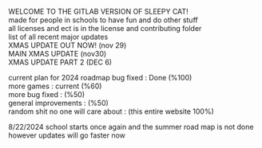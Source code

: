 WELCOME TO THE GITLAB VERSION OF SLEEPY CAT!<br>
made for people in schools to have fun and do other stuff<br>
all licenses and ect is in the license and contributing folder<br>
list of all recent major updates<br>
XMAS UPDATE OUT NOW! (nov 29)<br>
MAIN XMAS UPDATE (nov30)<br>
XMAS UPDATE PART 2 (DEC 6)<br>

current plan for 2024 roadmap
bug fixed : Done (%100)<br>
more games : current (%60)<br>
more bug fixed : (%50) <br>
general improvements : (%50)<br>
random shit no one will care about : (this entire website 100%) <br>

8/22/2024 school starts once again and the summer road map is not done however updates will go faster now <br>